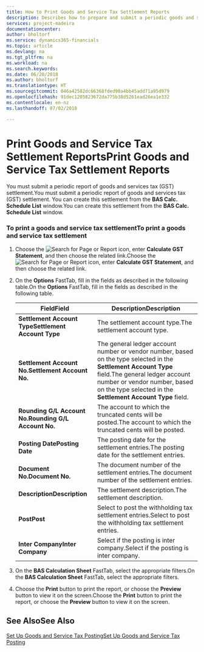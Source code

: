 ```yaml
---
title: How to Print Goods and Service Tax Settlement Reports
description: Describes how to prepare and submit a periodic goods and services tax (GST) settlement.
services: project-madeira
documentationcenter: 
author: bholtorf
ms.service: dynamics365-financials
ms.topic: article
ms.devlang: na
ms.tgt_pltfrm: na
ms.workload: na
ms.search.keywords: 
ms.date: 06/20/2018
ms.author: bholtorf
ms.translationtype: HT
ms.sourcegitcommit: 046a42582dc66368fded90a4bb45add71a95d979
ms.openlocfilehash: 91dec1205823672da775b38d5261ead26ea1e332
ms.contentlocale: en-nz
ms.lasthandoff: 07/02/2018

---
```

# <a name="print-goods-and-service-tax-settlement-reports"></a><span data-ttu-id="64b71-103">Print Goods and Service Tax Settlement Reports</span><span class="sxs-lookup"><span data-stu-id="64b71-103">Print Goods and Service Tax Settlement Reports</span></span>
<span data-ttu-id="64b71-104">You must submit a periodic report of goods and services tax (GST) settlement.</span><span class="sxs-lookup"><span data-stu-id="64b71-104">You must submit a periodic report of goods and services tax (GST) settlement.</span></span> <span data-ttu-id="64b71-105">You can create this settlement from the **BAS Calc. Schedule List** window.</span><span class="sxs-lookup"><span data-stu-id="64b71-105">You can create this settlement from the **BAS Calc. Schedule List** window.</span></span>  

### <a name="to-print-a-goods-and-service-tax-settlement"></a><span data-ttu-id="64b71-106">To print a goods and service tax settlement</span><span class="sxs-lookup"><span data-stu-id="64b71-106">To print a goods and service tax settlement</span></span>  
1.  <span data-ttu-id="64b71-107">Choose the ![Search for Page or Report](../../media/ui-search/search_small.png "Search for Page or Report icon") icon, enter **Calculate GST Statement**, and then choose the related link.</span><span class="sxs-lookup"><span data-stu-id="64b71-107">Choose the ![Search for Page or Report](../../media/ui-search/search_small.png "Search for Page or Report icon") icon, enter **Calculate GST Statement**, and then choose the related link.</span></span>  
2. <span data-ttu-id="64b71-108">On the **Options** FastTab, fill in the fields as described in the following table.</span><span class="sxs-lookup"><span data-stu-id="64b71-108">On the **Options** FastTab, fill in the fields as described in the following table.</span></span>  

    |<span data-ttu-id="64b71-109">Field</span><span class="sxs-lookup"><span data-stu-id="64b71-109">Field</span></span>|<span data-ttu-id="64b71-110">Description</span><span class="sxs-lookup"><span data-stu-id="64b71-110">Description</span></span>|  
    |---------------------------------|---------------------------------------|  
    |<span data-ttu-id="64b71-111">**Settlement Account Type**</span><span class="sxs-lookup"><span data-stu-id="64b71-111">**Settlement Account Type**</span></span>|<span data-ttu-id="64b71-112">The settlement account type.</span><span class="sxs-lookup"><span data-stu-id="64b71-112">The settlement account type.</span></span>|  
    |<span data-ttu-id="64b71-113">**Settlement Account No.**</span><span class="sxs-lookup"><span data-stu-id="64b71-113">**Settlement Account No.**</span></span>|<span data-ttu-id="64b71-114">The general ledger account number or vendor number, based on the type selected in the **Settlement Account Type** field.</span><span class="sxs-lookup"><span data-stu-id="64b71-114">The general ledger account number or vendor number, based on the type selected in the **Settlement Account Type** field.</span></span>|  
    |<span data-ttu-id="64b71-115">**Rounding G/L Account No.**</span><span class="sxs-lookup"><span data-stu-id="64b71-115">**Rounding G/L Account No.**</span></span>|<span data-ttu-id="64b71-116">The account to which the truncated cents will be posted.</span><span class="sxs-lookup"><span data-stu-id="64b71-116">The account to which the truncated cents will be posted.</span></span>|  
    |<span data-ttu-id="64b71-117">**Posting Date**</span><span class="sxs-lookup"><span data-stu-id="64b71-117">**Posting Date**</span></span>|<span data-ttu-id="64b71-118">The posting date for the settlement entries.</span><span class="sxs-lookup"><span data-stu-id="64b71-118">The posting date for the settlement entries.</span></span>|  
    |<span data-ttu-id="64b71-119">**Document No.**</span><span class="sxs-lookup"><span data-stu-id="64b71-119">**Document No.**</span></span>|<span data-ttu-id="64b71-120">The document number of the settlement entries.</span><span class="sxs-lookup"><span data-stu-id="64b71-120">The document number of the settlement entries.</span></span>|  
    |<span data-ttu-id="64b71-121">**Description**</span><span class="sxs-lookup"><span data-stu-id="64b71-121">**Description**</span></span>|<span data-ttu-id="64b71-122">The settlement description.</span><span class="sxs-lookup"><span data-stu-id="64b71-122">The settlement description.</span></span>|  
    |<span data-ttu-id="64b71-123">**Post**</span><span class="sxs-lookup"><span data-stu-id="64b71-123">**Post**</span></span>|<span data-ttu-id="64b71-124">Select to post the withholding tax settlement entries.</span><span class="sxs-lookup"><span data-stu-id="64b71-124">Select to post the withholding tax settlement entries.</span></span>|  
    |<span data-ttu-id="64b71-125">**Inter Company**</span><span class="sxs-lookup"><span data-stu-id="64b71-125">**Inter Company**</span></span>|<span data-ttu-id="64b71-126">Select if the posting is inter company.</span><span class="sxs-lookup"><span data-stu-id="64b71-126">Select if the posting is inter company.</span></span>|  

4. <span data-ttu-id="64b71-127">On the **BAS Calculation Sheet** FastTab, select the appropriate filters.</span><span class="sxs-lookup"><span data-stu-id="64b71-127">On the **BAS Calculation Sheet** FastTab, select the appropriate filters.</span></span>  
5. <span data-ttu-id="64b71-128">Choose the **Print** button to print the report, or choose the **Preview** button to view it on the screen.</span><span class="sxs-lookup"><span data-stu-id="64b71-128">Choose the **Print** button to print the report, or choose the **Preview** button to view it on the screen.</span></span>  

## <a name="see-also"></a><span data-ttu-id="64b71-129">See Also</span><span class="sxs-lookup"><span data-stu-id="64b71-129">See Also</span></span>  
[<span data-ttu-id="64b71-130">Set Up Goods and Service Tax Posting</span><span class="sxs-lookup"><span data-stu-id="64b71-130">Set Up Goods and Service Tax Posting</span></span>](how-to-set-up-goods-and-service-tax-posting.md)   


